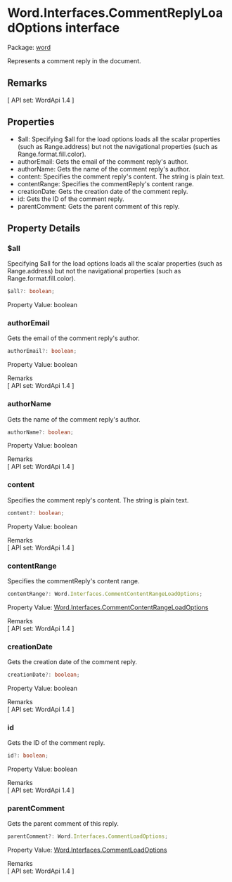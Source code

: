 # Word.Interfaces.CommentReplyLoadOptions interface

Package: [word](/en-us/javascript/api/word)

Represents a comment reply in the document.

## Remarks

[ API set: WordApi 1.4 ]

## Properties

- $all: Specifying $all for the load options loads all the scalar properties (such as Range.address) but not the navigational properties (such as Range.format.fill.color).
- authorEmail: Gets the email of the comment reply's author.
- authorName: Gets the name of the comment reply's author.
- content: Specifies the comment reply's content. The string is plain text.
- contentRange: Specifies the commentReply's content range.
- creationDate: Gets the creation date of the comment reply.
- id: Gets the ID of the comment reply.
- parentComment: Gets the parent comment of this reply.

## Property Details

### $all

Specifying $all for the load options loads all the scalar properties (such as Range.address) but not the navigational properties (such as Range.format.fill.color).

```typescript
$all?: boolean;
```

Property Value: boolean

### authorEmail

Gets the email of the comment reply's author.

```typescript
authorEmail?: boolean;
```

Property Value: boolean

Remarks  
[ API set: WordApi 1.4 ]

### authorName

Gets the name of the comment reply's author.

```typescript
authorName?: boolean;
```

Property Value: boolean

Remarks  
[ API set: WordApi 1.4 ]

### content

Specifies the comment reply's content. The string is plain text.

```typescript
content?: boolean;
```

Property Value: boolean

Remarks  
[ API set: WordApi 1.4 ]

### contentRange

Specifies the commentReply's content range.

```typescript
contentRange?: Word.Interfaces.CommentContentRangeLoadOptions;
```

Property Value: [Word.Interfaces.CommentContentRangeLoadOptions](/en-us/javascript/api/word/word.interfaces.commentcontentrangeloadoptions)

Remarks  
[ API set: WordApi 1.4 ]

### creationDate

Gets the creation date of the comment reply.

```typescript
creationDate?: boolean;
```

Property Value: boolean

Remarks  
[ API set: WordApi 1.4 ]

### id

Gets the ID of the comment reply.

```typescript
id?: boolean;
```

Property Value: boolean

Remarks  
[ API set: WordApi 1.4 ]

### parentComment

Gets the parent comment of this reply.

```typescript
parentComment?: Word.Interfaces.CommentLoadOptions;
```

Property Value: [Word.Interfaces.CommentLoadOptions](/en-us/javascript/api/word/word.interfaces.commentloadoptions)

Remarks  
[ API set: WordApi 1.4 ]